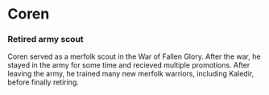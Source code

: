 # Coren
### Retired army scout

Coren served as a merfolk scout in the War of Fallen Glory. After the war, he stayed in the army for some time and recieved multiple promotions. After leaving the army, he trained many new merfolk warriors, including Kaledir, before finally retiring.
